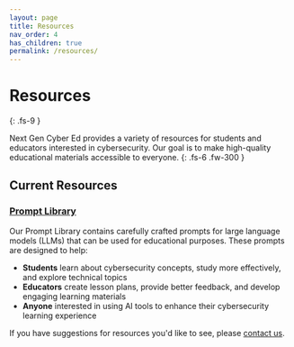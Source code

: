 ```yaml
---
layout: page
title: Resources
nav_order: 4
has_children: true
permalink: /resources/
---
```


# Resources
{: .fs-9 }

Next Gen Cyber Ed provides a variety of resources for students and educators interested in cybersecurity. Our goal is to make high-quality educational materials accessible to everyone.
{: .fs-6 .fw-300 }

## Current Resources

### [Prompt Library](/resources/prompt-library/)

Our Prompt Library contains carefully crafted prompts for large language models (LLMs) that can be used for educational purposes. These prompts are designed to help:

- **Students** learn about cybersecurity concepts, study more effectively, and explore technical topics
- **Educators** create lesson plans, provide better feedback, and develop engaging learning materials
- **Anyone** interested in using AI tools to enhance their cybersecurity learning experience

If you have suggestions for resources you'd like to see, please [contact us](mailto:info@nextgencybered.org).